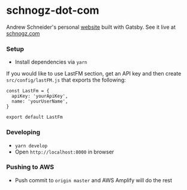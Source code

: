 # schnogz-dot-com
Andrew Schneider's personal [website](https://schnogz.com) built with Gatsby. See it live at [schnogz.com](https://schnogz.com)

### Setup
- Install dependencies via `yarn`

If you would like to use LastFM section, get an API key and then create `src/config/lastFM.js` that exports the following:

```
const LastFm = {
  apiKey: 'yourApiKey',
  name: 'yourUserName',
}

export default LastFm
```

### Developing
- `yarn develop`
- Open `http://localhost:8000` in browser

### Pushing to AWS
- Push commit to `origin master` and AWS Amplify will do the rest
